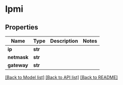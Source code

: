 # Ipmi


## Properties
Name | Type | Description | Notes
------------ | ------------- | ------------- | -------------
**ip** | **str** |  | 
**netmask** | **str** |  | 
**gateway** | **str** |  | 

[[Back to Model list]](../#documentation-for-models) [[Back to API list]](../#documentation-for-api-endpoints) [[Back to README]](../)


